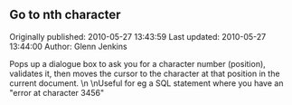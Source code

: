 ## Go to nth character 
Originally published: 2010-05-27 13:43:59 
Last updated: 2010-05-27 13:44:00 
Author: Glenn Jenkins 
 
Pops up a dialogue box to ask you for a character number (position), validates it, then moves the cursor to the character at that position in the current document.\n\nUseful for eg a SQL statement where you have an "error at character 3456"